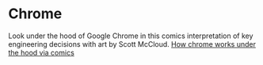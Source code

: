 # Chrome

Look under the hood of Google Chrome in this comics interpretation of key engineering decisions with art by Scott McCloud.
[How chrome works under the hood via comics](https://www.google.com/googlebooks/chrome/med_00.html)



